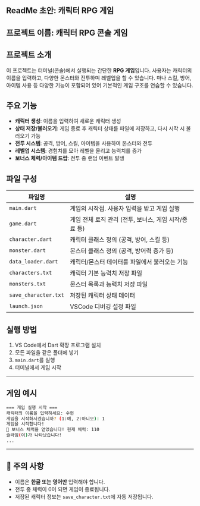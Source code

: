 ## ReadMe 초안: 캐릭터 RPG 게임

## 프로젝트 이름: 캐릭터 RPG 콘솔 게임

## 프로젝트 소개
이 프로젝트는 터미널(콘솔)에서 실행되는 간단한 **RPG 게임**입니다. 사용자는 캐릭터의 이름을 입력하고, 다양한 몬스터와 전투하며 레벨업을 할 수 있습니다. 마나 스킬, 방어, 아이템 사용 등 다양한 기능이 포함되어 있어 기본적인 게임 구조를 연습할 수 있습니다.

## 주요 기능

- **캐릭터 생성**: 이름을 입력하여 새로운 캐릭터 생성
- **상태 저장/불러오기**: 게임 종료 후 캐릭터 상태를 파일에 저장하고, 다시 시작 시 불러오기 가능
- **전투 시스템**: 공격, 방어, 스킬, 아이템을 사용하여 몬스터와 전투
- **레벨업 시스템**: 경험치를 모아 레벨을 올리고 능력치를 증가
- **보너스 체력/아이템 드랍**: 전투 중 랜덤 이벤트 발생

## 파일 구성

| 파일명 | 설명 |
|--------|------|
| `main.dart` | 게임의 시작점. 사용자 입력을 받고 게임 실행 |
| `game.dart` | 게임 전체 로직 관리 (전투, 보너스, 게임 시작/종료 등) |
| `character.dart` | 캐릭터 클래스 정의 (공격, 방어, 스킬 등) |
| `monster.dart` | 몬스터 클래스 정의 (공격, 방어력 증가 등) |
| `data_loader.dart` | 캐릭터/몬스터 데이터를 파일에서 불러오는 기능 |
| `characters.txt` | 캐릭터 기본 능력치 저장 파일 |
| `monsters.txt` | 몬스터 목록과 능력치 저장 파일 |
| `save_character.txt` | 저장된 캐릭터 상태 데이터 |
| `launch.json` | VSCode 디버깅 설정 파일 |

## 실행 방법

1. VS Code에서 Dart 확장 프로그램 설치
2. 모든 파일을 같은 폴더에 넣기
3. `main.dart`를 실행
4. 터미널에서 게임 시작

---

## 게임 예시

```bash
=== 게임 실행 시작 ===
캐릭터의 이름을 입력하세요: 수현
게임을 시작하시겠습니까? (1:예, 2:아니오): 1
게임을 시작합니다!
🎉 보너스 체력을 얻었습니다! 현재 체력: 110
슬라임(이)가 나타났습니다!
...
```

---

## 📌 주의 사항

- 이름은 **한글 또는 영어만** 입력해야 합니다.
- 전투 중 체력이 0이 되면 게임이 종료됩니다.
- 저장된 캐릭터 정보는 `save_character.txt`에 자동 저장됩니다.
